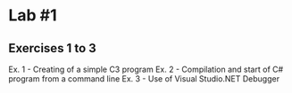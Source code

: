 # Lab #1

## Exercises 1 to 3

Ex. 1 - Creating of a simple C3 program
Ex. 2 - Compilation and start of C# program from a command line
Ex. 3 - Use of Visual Studio.NET Debugger
